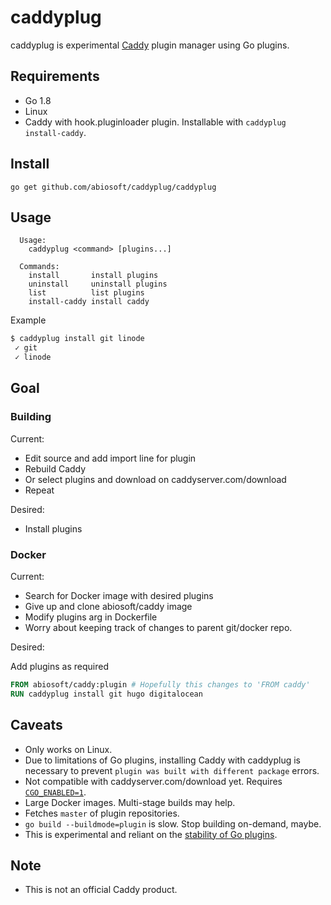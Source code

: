 caddyplug
=========

caddyplug is experimental [Caddy](https://caddyserver.com) plugin manager using Go plugins.

## Requirements
* Go 1.8
* Linux
* Caddy with hook.pluginloader plugin. Installable with `caddyplug install-caddy`.

## Install
```
go get github.com/abiosoft/caddyplug/caddyplug
```

## Usage
```
  Usage:
    caddyplug <command> [plugins...]

  Commands:
    install       install plugins
    uninstall     uninstall plugins
    list          list plugins
    install-caddy install caddy
```

Example
```sh
$ caddyplug install git linode
 ✓ git
 ✓ linode
```

## Goal
### Building
Current: 
* Edit source and add import line for plugin
* Rebuild Caddy
* Or select plugins and download on caddyserver.com/download
* Repeat

Desired:
* Install plugins

### Docker
Current:
* Search for Docker image with desired plugins
* Give up and clone abiosoft/caddy image
* Modify plugins arg in Dockerfile
* Worry about keeping track of changes to parent git/docker repo.

Desired:

Add plugins as required
```Dockerfile
FROM abiosoft/caddy:plugin # Hopefully this changes to 'FROM caddy'
RUN caddyplug install git hugo digitalocean
```

## Caveats
* Only works on Linux.
* Due to limitations of Go plugins, installing Caddy with caddyplug is necessary to prevent `plugin was built with different package` errors.
* Not compatible with caddyserver.com/download yet. Requires [`CGO_ENABLED=1`](https://github.com/golang/go/issues/19569).
* Large Docker images. Multi-stage builds may help.
* Fetches `master` of plugin repositories.
* `go build --buildmode=plugin` is slow. Stop building on-demand, maybe.
* This is experimental and reliant on the [stability of Go plugins](https://github.com/golang/go/issues?utf8=%E2%9C%93&q=is%3Aissue%20is%3Aopen%20plugins).

## Note
* This is not an official Caddy product.
